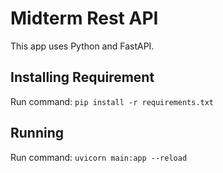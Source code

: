 # Midterm Rest API
This app uses Python and FastAPI.
## Installing Requirement
Run command:
`pip install -r requirements.txt`
## Running
Run command:
`uvicorn main:app --reload`
